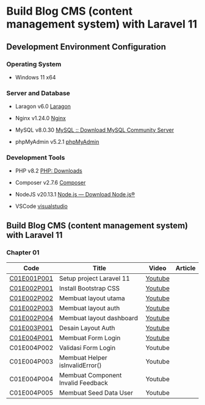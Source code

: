 # Build Blog CMS (content management system) with Laravel 11

## Development Environment Configuration

### Operating System

- Windows 11 x64

### Server and Database

- Laragon v6.0 [Laragon](https://laragon.org/download/)

- Nginx v1.24.0 [Nginx](https://nginx.org/en/download.html)

- MySQL v8.0.30 [MySQL :: Download MySQL Community Server](https://dev.mysql.com/downloads/mysql/)

- phpMyAdmin v5.2.1 [phpMyAdmin](https://www.phpmyadmin.net/)

### Development Tools

- PHP v8.2 [PHP: Downloads](https://www.php.net/downloads.php)

- Composer v2.7.6 [Composer](https://getcomposer.org/download/)

- NodeJS v20.13.1 [Node.js — Download Node.js®](https://nodejs.org/en/download)

- VSCode [visualstudio](https://code.visualstudio.com/)

## Build Blog CMS (content management system) with Laravel 11

### Chapter 01

| Code                                                                                                                                                                              | Title                              | Video                                   | Article |
| --------------------------------------------------------------------------------------------------------------------------------------------------------------------------------- | ---------------------------------- | --------------------------------------- | ------- |
| [C01E001P001](https://github.com/ilmukita/build-blog-cms-with-laravel-11-support/blob/main/Chapter%2001/Episode%20001/C01E001P001%20-%20Setup%20project%20Laravel%2011.md)        | Setup project Laravel 11           | [Youtube](https://youtu.be/6qladUUkZSY) |         |
| [C01E002P001](https://github.com/ilmukita/build-blog-cms-with-laravel-11-support/blob/main/Chapter%2001/Episode%20002/C01E002P001/C01E002P001%20-%20Install%20Bootstrap%20CSS.md) | Install Bootstrap CSS              | [Youtube](https://youtu.be/uWkY-4Y4Oxc) |         |
| [C01E002P002](https://github.com/ilmukita/build-blog-cms-with-laravel-11-support/blob/main/Chapter%2001/Episode%20002/C01E002P002%20-%20Membuat%20layout%20utama.md)              | Membuat layout utama               | [Youtube](https://youtu.be/9-DajTQqlY4) |         |
| [C01E002P003](https://github.com/ilmukita/build-blog-cms-with-laravel-11-support/blob/main/Chapter%2001/Episode%20002/C01E002P003%20-%20Membuat%20layout%20auth.md)               | Membuat layout auth                | [Youtube](https://youtu.be/pg0sBx1S-WA) |         |
| [C01E002P004](https://github.com/ilmukita/build-blog-cms-with-laravel-11-support/blob/main/Chapter%2001/Episode%20002/C01E002P004%20-%20Membuat%20layout%20dashboard.md)          | Membuat layout dashboard           | [Youtube](https://youtu.be/C1zW2J1LZpY) |         |
| [C01E003P001](https://github.com/ilmukita/build-blog-cms-with-laravel-11-support/blob/main/Chapter%2001/Episode%20003/C01E003P001%20-%20Desain%20layout%20auth.md)                | Desain Layout Auth                 | [Youtube](https://youtu.be/ub-t4LUufq0) |         |
| [C01E004P001](https://github.com/ilmukita/build-blog-cms-with-laravel-11-support/blob/main/Chapter%2001/Episode%20004/C01E004P001%20-%20Membuat%20Form%20Login.md)                | Membuat Form Login                 | [Youtube](https://youtu.be/xmulLWyDIRA) |         |
| C01E004P002                                                                                                                                                                       | Validasi Form Login                | Youtube                                 |         |
| C01E004P003                                                                                                                                                                       | Membuat Helper isInvalidError()    | Youtube                                 |         |
| C01E004P004                                                                                                                                                                       | Membuat Component Invalid Feedback | Youtube                                 |         |
| C01E004P005                                                                                                                                                                       | Membuat Seed Data User             | Youtube                                 |         |
